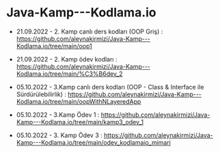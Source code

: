 # Java-Kamp---Kodlama.io
- 21.09.2022 - 2. Kamp canlı ders kodları (OOP Griş) : https://github.com/aleynakirmizi/Java-Kamp---Kodlama.io/tree/main/oop1

- 21.09.2022 - 2. Kamp ödev kodları : https://github.com/aleynakirmizi/Java-Kamp---Kodlama.io/tree/main/%C3%B6dev_2

- 05.10.2022 - 3.Kamp canlı ders kodları (OOP - Class & Interface ile Sürdürülebilirlik) : https://github.com/aleynakirmizi/Java-Kamp---Kodlama.io/tree/main/oopWithNLayeredApp
- 05.10.2022 - 3.Kamp Ödev 1 : https://github.com/aleynakirmizi/Java-Kamp---Kodlama.io/tree/main/kamp3_odev_1
- 05.10.2022 - 3. Kamp Ödev 3 : https://github.com/aleynakirmizi/Java-Kamp---Kodlama.io/tree/main/odev_kodlamaio_mimari
